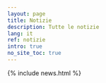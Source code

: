 ```yaml
---
layout: page
title: Notizie
description: Tutte le notizie
lang: it
ref: notizie
intro: true
no_site_toc: true
---
```


{% include news.html %}
